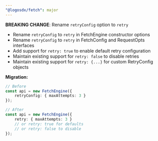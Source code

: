 ```yaml
---
"@logosdx/fetch": major
---
```


**BREAKING CHANGE**: Rename `retryConfig` option to `retry`

- Rename `retryConfig` to `retry` in FetchEngine constructor options
- Rename `retryConfig` to `retry` in FetchConfig and RequestOpts interfaces  
- Add support for `retry: true` to enable default retry configuration
- Maintain existing support for `retry: false` to disable retries
- Maintain existing support for `retry: {...}` for custom RetryConfig objects

**Migration:**
```typescript
// Before
const api = new FetchEngine({
    retryConfig: { maxAttempts: 3 }
});

// After  
const api = new FetchEngine({
    retry: { maxAttempts: 3 }
    // or retry: true for defaults
    // or retry: false to disable
});
```
